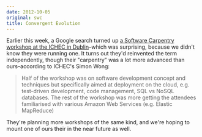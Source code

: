 ```yaml
---
date: 2012-10-05
original: swc
title: Convergent Evolution
---
```

<p>Earlier this week, a Google search turned up <a href="http://www.ichec.ie/news/1346777582">a Software Carpentry workshop at the ICHEC in Dublin</a>–which was surprising, because we didn't know they were running one. It turns out they'd reinvented the term independently, though their "carpentry" was a lot more advanced than ours–according to ICHEC's Simon Wong:</p>
<blockquote><p>Half of the workshop was on software development concept and techniques but specifically aimed at deployment on the cloud, e.g. test-driven development, code management, SQL vs NoSQL databases. The rest of the workshop was more getting the attendees familiarised with various Amazon Web Services (e.g. Elastic MapReduce)</p></blockquote>
<p>They're planning more workshops of the same kind, and we're hoping to mount one of ours their in the near future as well.</p>
